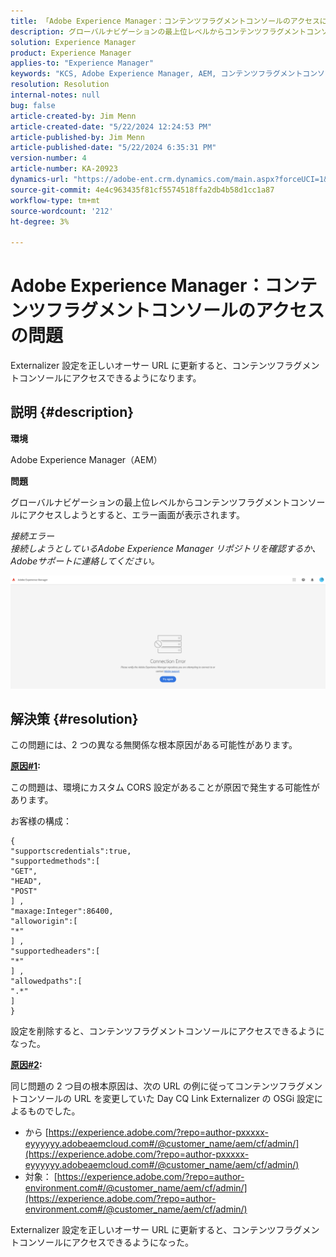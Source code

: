 ```yaml
---
title: 「Adobe Experience Manager：コンテンツフラグメントコンソールのアクセスに関する問題」
description: グローバルナビゲーションの最上位レベルからコンテンツフラグメントコンソールにアクセスしようとするAEMの問題を修正する方法を説明します。
solution: Experience Manager
product: Experience Manager
applies-to: "Experience Manager"
keywords: "KCS, Adobe Experience Manager, AEM, コンテンツフラグメントコンソール，アクセス，トラブルシューティング"
resolution: Resolution
internal-notes: null
bug: false
article-created-by: Jim Menn
article-created-date: "5/22/2024 12:24:53 PM"
article-published-by: Jim Menn
article-published-date: "5/22/2024 6:35:31 PM"
version-number: 4
article-number: KA-20923
dynamics-url: "https://adobe-ent.crm.dynamics.com/main.aspx?forceUCI=1&pagetype=entityrecord&etn=knowledgearticle&id=205c3344-3618-ef11-9f8a-6045bd006268"
source-git-commit: 4e4c963435f81cf5574518ffa2db4b58d1cc1a87
workflow-type: tm+mt
source-wordcount: '212'
ht-degree: 3%

---
```


# Adobe Experience Manager：コンテンツフラグメントコンソールのアクセスの問題


Externalizer 設定を正しいオーサー URL に更新すると、コンテンツフラグメントコンソールにアクセスできるようになります。

## 説明 {#description}


<b>環境</b>

Adobe Experience Manager（AEM）

<b>問題</b>

グローバルナビゲーションの最上位レベルからコンテンツフラグメントコンソールにアクセスしようとすると、エラー画面が表示されます。

*接続エラー
<br>接続しようとしているAdobe Experience Manager リポジトリを確認するか、Adobeサポートに連絡してください。*



![](assets/___225c3344-3618-ef11-9f8a-6045bd006268___.png)


## 解決策 {#resolution}


この問題には、2 つの異なる無関係な根本原因がある可能性があります。

<b><u>原因#1</u>:</b>

この問題は、環境にカスタム CORS 設定があることが原因で発生する可能性があります。

お客様の構成：




```
{
"supportscredentials":true,
"supportedmethods":[ 
"GET",
"HEAD",
"POST"
] ,
"maxage:Integer":86400,
"alloworigin":[ 
"*"
] ,
"supportedheaders":[ 
"*"
] ,
"allowedpaths":[ 
".*"
] 
}
```




設定を削除すると、コンテンツフラグメントコンソールにアクセスできるようになった。



<b><u>原因#2</u>:</b>

同じ問題の 2 つ目の根本原因は、次の URL の例に従ってコンテンツフラグメントコンソールの URL を変更していた Day CQ Link Externalizer の OSGi 設定によるものでした。

- から [https://experience.adobe.com/?repo=author-pxxxxx-eyyyyyy.adobeaemcloud.com#/@customer_name/aem/cf/admin/](https://experience.adobe.com/?repo=author-pxxxxx-eyyyyyy.adobeaemcloud.com#/@customer_name/aem/cf/admin/)
- 対象： [https://experience.adobe.com/?repo=author-environment.com#/@customer_name/aem/cf/admin/](https://experience.adobe.com/?repo=author-environment.com#/@customer_name/aem/cf/admin/)


Externalizer 設定を正しいオーサー URL に更新すると、コンテンツフラグメントコンソールにアクセスできるようになった。
